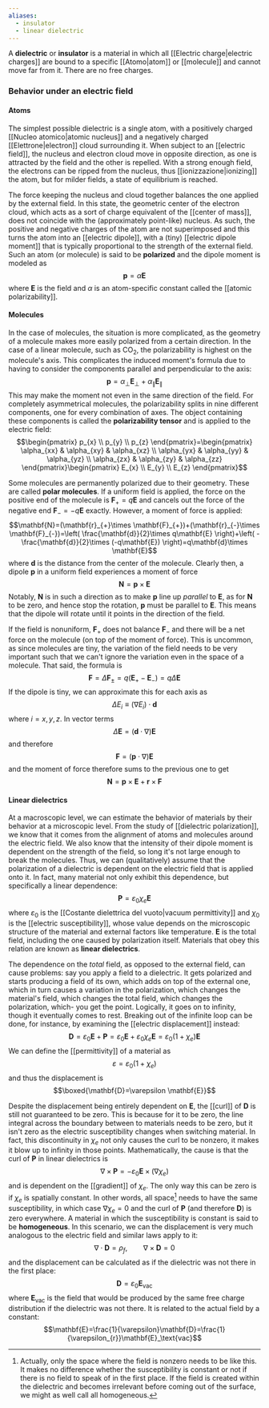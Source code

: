 ```yaml
---
aliases:
  - insulator
  - linear dielectric
---
```

A **dielectric** or **insulator** is a material in which all [[Electric charge|electric charges]] are bound to a specific [[Atomo|atom]] or [[molecule]] and cannot move far from it. There are no free charges.
### Behavior under an electric field
#### Atoms
The simplest possible dielectric is a single atom, with a positively charged [[Nucleo atomico|atomic nucleus]] and a negatively charged [[Elettrone|electron]] cloud surrounding it. When subject to an [[electric field]], the nucleus and electron cloud move in opposite direction, as one is attracted by the field and the other is repelled. With a strong enough field, the electrons can be ripped from the nucleus, thus [[ionizzazione|ionizing]] the atom, but for milder fields, a state of equilibrium is reached.

The force keeping the nucleus and cloud together balances the one applied by the external field. In this state, the geometric center of the electron cloud, which acts as a sort of charge equivalent of the [[center of mass]], does not coincide with the (approximately point-like) nucleus. As such, the positive and negative charges of the atom are not superimposed and this turns the atom into an [[electric dipole]], with a (tiny) [[electric dipole moment]] that is typically proportional to the strength of the external field. Such an atom (or molecule) is said to be **polarized** and the dipole moment is modeled as
$$\mathbf{p}=\alpha \mathbf{E}$$
where $\mathbf{E}$ is the field and $\alpha$ is an atom-specific constant called the [[atomic polarizability]].
#### Molecules
In the case of molecules, the situation is more complicated, as the geometry of a molecule makes more easily polarized from a certain direction. In the case of a linear molecule, such as $\text{CO}_{2}$, the polarizability is highest on the molecule's axis. This complicates the induced moment's formula due to having to consider the components parallel and perpendicular to the axis:
$$\mathbf{p}=\alpha_{\perp}\mathbf{E}_{\perp}+\alpha_{\parallel}\mathbf{E}_{\parallel}$$
This may make the moment not even in the same direction of the field. For completely asymmetrical molecules, the polarizability splits in nine different components, one for every combination of axes. The object containing these components is called the **polarizability tensor** and is applied to the electric field:
$$\begin{pmatrix}
p_{x} \\
p_{y} \\
p_{z}
\end{pmatrix}=\begin{pmatrix}
\alpha_{xx} & \alpha_{xy} & \alpha_{xz} \\
\alpha_{yx} & \alpha_{yy} & \alpha_{yz} \\
\alpha_{zx} & \alpha_{zy} & \alpha_{zz}
\end{pmatrix}\begin{pmatrix}
E_{x} \\
E_{y} \\
E_{z}
\end{pmatrix}$$

Some molecules are permanently polarized due to their geometry. These are called **polar molecules**. If a uniform field is applied, the force on the positive end of the molecule is $\mathbf{F}_{+}=q\mathbf{E}$ and cancels out the force of the negative end $\mathbf{F}_{-}=-q\mathbf{E}$ exactly. However, a moment of force is applied:
$$\mathbf{N}=(\mathbf{r}_{+}\times \mathbf{F}_{+})+(\mathbf{r}_{-}\times \mathbf{F}_{-})=\left( \frac{\mathbf{d}}{2}\times q\mathbf{E} \right)+\left( - \frac{\mathbf{d}}{2}\times (-q\mathbf{E}) \right)=q\mathbf{d}\times \mathbf{E}$$
where $\mathbf{d}$ is the distance from the center of the molecule. Clearly then, a dipole $\mathbf{p}$ in a uniform field experiences a moment of force
$$\mathbf{N}=\mathbf{p}\times \mathbf{E}$$
Notably, $\mathbf{N}$ is in such a direction as to make $\mathbf{p}$ line up *parallel* to $\mathbf{E}$, as for $\mathbf{N}$ to be zero, and hence stop the rotation, $\mathbf{p}$ must be parallel to $\mathbf{E}$. This means that the dipole will rotate until it points in the direction of the field.

If the field is nonuniform, $\mathbf{F}_{+}$ does not balance $\mathbf{F}_{-}$ and there will be a net force on the molecule (on top of the moment of force). This is uncommon, as since molecules are tiny, the variation of the field needs to be very important such that we can't ignore the variation even in the space of a molecule. That said, the formula is
$$\mathbf{F}=\Delta \mathbf{F}_{\pm}=q(\mathbf{E}_{+}-\mathbf{E}_{-})=q\Delta \mathbf{E}$$
If the dipole is tiny, we can approximate this for each axis as
$$\Delta E_{i}\equiv(\nabla E_{i})\cdot \mathbf{d}$$
where $i=x,y,z$. In vector terms
$$\Delta \mathbf{E}=(\mathbf{d}\cdot \nabla)\mathbf{E}$$
and therefore
$$\mathbf{F}=(\mathbf{p}\cdot \nabla)\mathbf{E}$$
and the moment of force therefore sums to the previous one to get
$$\mathbf{N}=\mathbf{p}\times \mathbf{E}+\mathbf{r}\times \mathbf{F}$$
#### Linear dielectrics
At a macroscopic level, we can estimate the behavior of materials by their behavior at a microscopic level. From the study of [[dielectric polarization]], we know that it comes from the alignment of atoms and molecules around the electric field. We also know that the intensity of their dipole moment is dependent on the strength of the field, so long it's not large enough to break the molecules. Thus, we can (qualitatively) assume that the polarization of a dielectric is dependent on the electric field that is applied onto it. In fact, many material not only exhibit this dependence, but specifically a linear dependence:
$$\mathbf{P}=\varepsilon_{0}\chi_{e}\mathbf{E}$$
where $\varepsilon_{0}$ is the [[Costante dielettrica del vuoto|vacuum permittivity]] and $\chi_{0}$ is the [[electric susceptibility]], whose value depends on the microscopic structure of the material and external factors like temperature. $\mathbf{E}$ is the total field, including the one caused by polarization itself. Materials that obey this relation are known as **linear dielectrics**.

The dependence on the *total* field, as opposed to the external field, can cause problems: say you apply a field to a dielectric. It gets polarized and starts producing a field of its own, which adds on top of the external one, which in turn causes a variation in the polarization, which changes the material's field, which changes the total field, which changes the polarization, which- you get the point. Logically, it goes on to infinity, though it eventually comes to rest. Breaking out of the infinite loop can be done, for instance, by examining the [[electric displacement]] instead:
$$\mathbf{D}=\varepsilon_{0}\mathbf{E}+\mathbf{P}=\varepsilon_{0}\mathbf{E}+\varepsilon_{0}\chi_{e}\mathbf{E}=\varepsilon_{0}(1+\chi_{e})\mathbf{E}$$
We can define the [[permittivity]] of a material as
$$\varepsilon=\varepsilon_{0}(1+\chi_{e})$$
and thus the displacement is
$$\boxed{\mathbf{D}=\varepsilon \mathbf{E}}$$

Despite the displacement being entirely dependent on $\mathbf{E}$, the [[curl]] of $\mathbf{D}$ is still not guaranteed to be zero. This is because for it to be zero, the line integral across the boundary between to materials needs to be zero, but it isn't zero as the electric susceptibility changes when switching material. In fact, this discontinuity in $\chi_{e}$ not only causes the curl to be nonzero, it makes it blow up to infinity in those points. Mathematically, the cause is that the curl of $\mathbf{P}$ in linear dielectrics is
$$\nabla\times\mathbf{P}=-\varepsilon_{0}\mathbf{E}\times(\nabla \chi_{e})$$
and is dependent on the [[gradient]] of $\chi_{e}$. The only way this can be zero is if $\chi_{e}$ is spatially constant. In other words, all space[^1] needs to have the same susceptibility, in which case $\nabla \chi_{e}=0$ and the curl of $\mathbf{P}$ (and therefore $\mathbf{D}$) is zero everywhere. A material in which the susceptibility is constant is said to be **homogeneous**. In this scenario, we can the displacement is very much analogous to the electric field and similar laws apply to it:
$$\nabla\cdot\mathbf{D}=\rho_{f},\qquad \nabla\times\mathbf{D}=0$$
and the displacement can be calculated as if the dielectric was not there in the first place:
$$\mathbf{D}=\varepsilon_{0}\mathbf{E}_\text{vac}$$
where $\mathbf{E}_\text{vac}$ is the field that would be produced by the same free charge distribution if the dielectric was not there. It is related to the actual field by a constant:
$$\mathbf{E}=\frac{1}{\varepsilon}\mathbf{D}=\frac{1}{\varepsilon_{r}}\mathbf{E}_\text{vac}$$

[^1]: Actually, only the space where the field is nonzero needs to be like this. It makes no difference whether the susceptibility is constant or not if there is no field to speak of in the first place. If the field is created within the dielectric and becomes irrelevant before coming out of the surface, we might as well call all homogeneous.